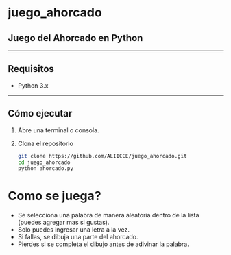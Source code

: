 # juego_ahorcado

## Juego del Ahorcado en Python

---

## Requisitos

- Python 3.x

---

## Cómo ejecutar

1. Abre una terminal o consola.
2. Clona el repositorio

   ```bash
   git clone https://github.com/ALIICCE/juego_ahorcado.git
   cd juego_ahorcado
   python ahorcado.py

# Como se juega?
- Se selecciona una palabra de manera aleatoria dentro de la lista (puedes agregar mas si gustas).
- Solo puedes ingresar una letra a la vez.
- Si fallas, se dibuja una parte del ahorcado.
- Pierdes si se completa el dibujo antes de adivinar la palabra.
